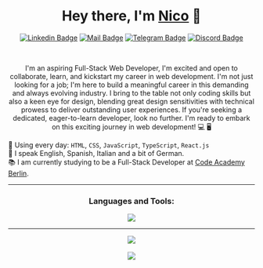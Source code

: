<div align="center">
  
  <h1>Hey there, I'm <a href="https://www.linkedin.com/in/nicolascantarelli/">Nico</a> 👋</h1>

  [![Linkedin Badge](https://img.shields.io/badge/-nicolascantarelli-blue?style=flat&logo=Linkedin&logoColor=white&link=https://www.linkedin.com/in/nicolascantarelli/)](https://www.linkedin.com/in/nicolascantarelli/)
  [![Mail Badge](https://img.shields.io/badge/-necantarelli@gmail.com-c14438?style=flat&logo=Gmail&logoColor=white&link=mailto:necantarelli@gmail.com)](mailto:necantarelli@gmail.com)
  [![Telegram Badge](https://img.shields.io/badge/-necantarelli-26A5E4?style=flat&logo=Telegram&logoColor=white&link=https://www.t.me/necantarelli)](https://www.t.me/necantarelli)
  [![Discord Badge](https://img.shields.io/badge/-necantarelli-5865F2?style=flat&logo=Discord&logoColor=white&link=)](https://www.discordapp.com/users/necantarelli)
  
</div>
</br>
<div align="center">
  <p>I'm an aspiring Full-Stack Web Developer, I'm excited and open to collaborate, learn, and kickstart my career in web development. I'm not just looking for a job; I'm here to build a meaningful career in this     
  demanding and always evolving industry. I bring to the table not only coding skills but also a keen eye for design, blending great design sensitivities with technical prowess to deliver outstanding user experiences. If 
  you're seeking a dedicated, eager-to-learn developer, look no further. I'm ready to embark on this exciting journey in web development! 💻 🖥</p>

  <!-- I'm Nico, an aspiring Fullstack Web Developer with an unwavering passion for creating captivating, user-centric websites. My journey into web development is driven by an insatiable curiosity and a deep desire to      make a mark in the field. I'm eagerly seeking opportunities to collaborate with fellow developers, work on exciting projects, and expand my skill set. It's not just about finding a job; I'm determined to cultivate a 
  meaningful career by staying at the forefront of emerging technologies and consistently delivering exceptional solutions. If you're in search of a dedicated and enthusiastic developer ready to embark on this 
  exhilarating path of web development, I'm your ideal partner. Together, we can create remarkable digital experiences and push the boundaries of what's possible in the web development world. -->
  
</div>
<!-- </br> -->
<div align="left">
  <p>
  🔗 Using every day: <code>HTML</code>, <code>CSS</code>, <code>JavaScript</code>, <code>TypeScript</code>, <code>React.js</code></br>
  💬 I speak English, Spanish, Italian and a bit of German.</br>
  📚 I am currently studying to be a Full-Stack Developer at <a href="https://github.com/CodeAcademyBerlin">Code Academy Berlin</a>.</br>
  </p>
</div>
<hr>
<div align="center">
  <h3>Languages and Tools:</h3>
  <img src="https://skillicons.dev/icons?i=html,css,js,ts,react,bootstrap,git,github,vscode,firebase,gatsby,linux,postman,vite,figma" />
</div>
<hr>
<div align="center">
<img src="https://github-readme-stats.vercel.app/api?username=ncantarelli&theme=tokyonight&show_icons=true"/>
</div>
</br>
<div align="center">
<img src="https://github-readme-stats.vercel.app/api/top-langs/?username=ncantarelli&theme=tokyonight"/>
</div>
